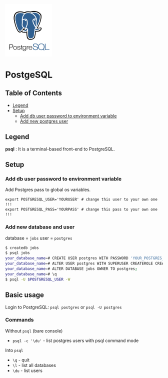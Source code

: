 <img src="img/postgresql-logo.png" title="PostgreSQL" width="150" />

# PostgeSQL

## Table of Contents

*   [Legend](#legend)
*   [Setup](#setup)
    *   [Add db user password to environment variable](#add-db-user-password-to-environment-variable)
    *   [Add new postgres user](#add-new-postgres-user)

## Legend

**psql**
:   It is a terminal-based front-end to PostgreSQL.

## Setup

### Add db user password to environment variable
Add Postgres pass to global os variables.
```
export POSTGRESQL_USER='YOURUSER' # change this user to your own one !!!
export POSTGRESQL_PASS='YOURPASS' # change this pass to your own one !!!
```

### Add new database and user
database = `jobs`
user = `postgres`

```bash
$ createdb jobs
$ psql jobs
your_database_name=# CREATE USER postgres WITH PASSWORD 'YOUR_POSTGRES_USER_PASSWORD';
your_database_name=# ALTER USER postgres WITH SUPERUSER CREATEROLE CREATEDB REPLICATION BYPASSRLS;
your_database_name=# ALTER DATABASE jobs OWNER TO postgres;
your_database_name=# \q
$ psql -U $POSTGRESQL_USER -W
```

## Basic usage

Login to PostgreSQL: `psql postgres` or `psql -U postgres`


### Commands
Without `psql` (bare console)

*   `psql -c '\du'` - list postgres users with psql command mode

Into `psql`
*   `\q` - quit
*   `\l` - list all databases
*   `\du` - list users

